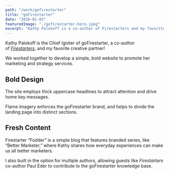 ```yaml
---
path: "/work/gofirestarter"
title: "goFirestarter"
date: "2018-01-03"
featuredImage: "./gofirestarter-hero.jpeg"
excerpt: "Kathy Palokoff is a co-author of Firestarters and my favorite creative partner! We worked together to create a bold new website for her company."
---
```


Kathy Palokoff is the Chief Igniter of goFirestarter, a co-author of [_Firestarters_](https://www.amazon.com/Firestarters-Innovators-Instigators-Initiators-Inspire/dp/1633883477/), and my favorite creative partner!

We worked together to develop a simple, bold website to promote her marketing and strategy services.

## Bold Design

The site employs thick uppercase headlines to attract attention and drive home key messages.

Flame imagery enforces the goFirestarter brand, and helps to divide the landing page into distinct sections.

## Fresh Content

Firestarter “Fodder” is a simple blog that features branded series, like “Better Marketer,” where Kathy shares how everyday experiences can make us all better marketers.

I also built in the option for multiple authors, allowing guests like _Firestarters_ co-author Paul Eder to contribute to the goFirestarter knowledge base.
